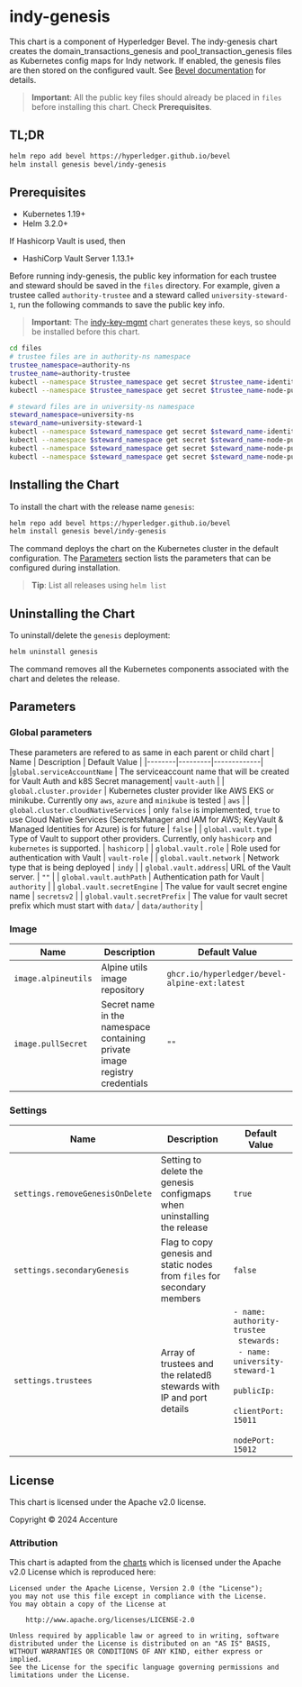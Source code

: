 [//]: # (##############################################################################################)
[//]: # (Copyright Accenture. All Rights Reserved.)
[//]: # (SPDX-License-Identifier: Apache-2.0)
[//]: # (##############################################################################################)

# indy-genesis

This chart is a component of Hyperledger Bevel. The indy-genesis chart creates the domain_transactions_genesis and pool_transaction_genesis files as Kubernetes config maps for Indy network. If enabled, the genesis files are then stored on the configured vault. See [Bevel documentation](https://hyperledger-bevel.readthedocs.io/en/latest/) for details.

> **Important**: All the public key files should already be placed in `files` before installing this chart. Check **Prerequisites**.

## TL;DR

```bash
helm repo add bevel https://hyperledger.github.io/bevel
helm install genesis bevel/indy-genesis
```

## Prerequisites

- Kubernetes 1.19+
- Helm 3.2.0+

If Hashicorp Vault is used, then
- HashiCorp Vault Server 1.13.1+

Before running indy-genesis, the public key information for each trustee and steward should be saved in the `files` directory. For example, given a trustee called `authority-trustee` and a steward called `university-steward-1`, run the following commands to save the public key info. 

> **Important**: The [indy-key-mgmt](../indy-key-mgmt/README.md) chart generates these keys, so should be installed before this chart.

```bash
cd files
# trustee files are in authority-ns namespace
trustee_namespace=authority-ns
trustee_name=authority-trustee
kubectl --namespace $trustee_namespace get secret $trustee_name-identity-public -o jsonpath='{.data.value}' | base64 -d | jq '.["did"]'> $trustee_name-did.json
kubectl --namespace $trustee_namespace get secret $trustee_name-node-public-verif-keys -o jsonpath='{.data.value}' | base64 -d | jq '.["verification-key"]' > $trustee_name-verkey.json

# steward files are in university-ns namespace
steward_namespace=university-ns
steward_name=university-steward-1
kubectl --namespace $steward_namespace get secret $steward_name-identity-public -o jsonpath='{.data.value}' | base64 -d | jq '.["did"]'> $steward_name-did.json
kubectl --namespace $steward_namespace get secret $steward_name-node-public-verif-keys -o jsonpath='{.data.value}' | base64 -d | jq '.["verification-key"]' > $steward_name-verkey.json
kubectl --namespace $steward_namespace get secret $steward_name-node-public-bls-keys -o jsonpath='{.data.value}' | base64 -d | jq '.["bls-key-pop"]' > $steward_name-blspop.json
kubectl --namespace $steward_namespace get secret $steward_name-node-public-bls-keys -o jsonpath='{.data.value}' | base64 -d | jq '.["bls-public-key"]' > $steward_name-blspub.json
```

## Installing the Chart

To install the chart with the release name `genesis`:

```bash
helm repo add bevel https://hyperledger.github.io/bevel
helm install genesis bevel/indy-genesis
```

The command deploys the chart on the Kubernetes cluster in the default configuration. The [Parameters](#parameters) section lists the parameters that can be configured during installation.

> **Tip**: List all releases using `helm list`

## Uninstalling the Chart

To uninstall/delete the `genesis` deployment:

```bash
helm uninstall genesis
```

The command removes all the Kubernetes components associated with the chart and deletes the release.

## Parameters

### Global parameters
These parameters are refered to as same in each parent or child chart
| Name   | Description  | Default Value |
|--------|---------|-------------|
|`global.serviceAccountName` | The serviceaccount name that will be created for Vault Auth and k8S Secret management| `vault-auth` |
| `global.cluster.provider` | Kubernetes cluster provider like AWS EKS or minikube. Currently ony `aws`, `azure` and `minikube` is tested | `aws` |
| `global.cluster.cloudNativeServices` | only `false` is implemented, `true` to use Cloud Native Services (SecretsManager and IAM for AWS; KeyVault & Managed Identities for Azure) is for future  | `false`  |
| `global.vault.type`  | Type of Vault to support other providers. Currently, only `hashicorp` and `kubernetes` is supported. | `hashicorp`    |
| `global.vault.role`  | Role used for authentication with Vault | `vault-role`    |
| `global.vault.network`  | Network type that is being deployed | `indy`    |
| `global.vault.address`| URL of the Vault server.    | `""`            |
| `global.vault.authPath`    | Authentication path for Vault  | `authority`            |
| `global.vault.secretEngine` | The value for vault secret engine name   | `secretsv2`  |
| `global.vault.secretPrefix` | The value for vault secret prefix which must start with `data/`   | `data/authority`  |

### Image

| Name   | Description    | Default Value   |
| -------------| ---------- | --------- |
| `image.alpineutils`  | Alpine utils image repository  | `ghcr.io/hyperledger/bevel-alpine-ext:latest` |
| `image.pullSecret`    | Secret name in the namespace containing private image registry credentials  | `""`            |

### Settings

| Name   | Description  | Default Value |
|--------|---------|-------------|
|`settings.removeGenesisOnDelete` | Setting to delete the genesis configmaps when uninstalling the release | `true` |
| `settings.secondaryGenesis` | Flag to copy genesis and static nodes from `files` for secondary members  | `false` |
| `settings.trustees` | Array of trustees and the relatedß stewards with IP and port details | `- name: authority-trustee`<br>&nbsp;&nbsp;`stewards:` <br>&nbsp;&nbsp;`- name: university-steward-1` <br>&nbsp;&nbsp;&nbsp;&nbsp;&nbsp; `publicIp:` <br>&nbsp;&nbsp;&nbsp;&nbsp;&nbsp; `clientPort: 15011` <br>&nbsp;&nbsp;&nbsp;&nbsp;&nbsp; `nodePort: 15012` |

## License

This chart is licensed under the Apache v2.0 license.

Copyright &copy; 2024 Accenture

### Attribution

This chart is adapted from the [charts](https://hyperledger.github.io/bevel/) which is licensed under the Apache v2.0 License which is reproduced here:

```
Licensed under the Apache License, Version 2.0 (the "License");
you may not use this file except in compliance with the License.
You may obtain a copy of the License at

    http://www.apache.org/licenses/LICENSE-2.0

Unless required by applicable law or agreed to in writing, software
distributed under the License is distributed on an "AS IS" BASIS,
WITHOUT WARRANTIES OR CONDITIONS OF ANY KIND, either express or implied.
See the License for the specific language governing permissions and
limitations under the License.
```
